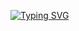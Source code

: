 [![Typing SVG](https://readme-typing-svg.demolab.com?font=Fira+Code&duration=7500&pause=250&color=F70000&multiline=true&width=900&height=130&lines=%F0%9F%91%8B+Hi%2C+I%E2%80%99m+Dilpreet+Singh+aka+LEGION;%F0%9F%91%80+I%E2%80%99m+interested+in+Anything+and+everything;%F0%9F%8C%B1+I%E2%80%99m+currently+learning+Javascript%2C+Data+Structures+and+Algorithms;%F0%9F%92%9E%EF%B8%8F+I%E2%80%99m+looking+to+collaborate+on+C%2C+C%2B%2B%2C+C%23%2C+Java%2C+HTML%2C+CSS%2C+Python+etc;%F0%9F%93%AB+Reach+me+on+LinkedIn+or+Instagram)](https://git.io/typing-svg)

